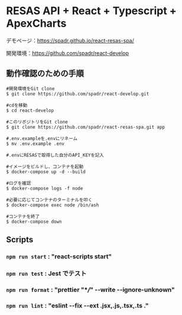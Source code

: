 # RESAS API + React + Typescript + ApexCharts

デモページ：https://spadr.github.io/react-resas-spa/

開発環境：https://github.com/spadr/react-develop

## 動作確認のための手順

```
#開発環境をGit clone
$ git clone https://github.com/spadr/react-develop.git

#cdを移動
$ cd react-develop

#このリポジトリをGit clone
$ git clone https://github.com/spadr/react-resas-spa.git app

#.env.exampleを.envにリネーム
$ mv .env.example .env

#.envにRESASで取得した自分のAPI_KEYを記入

#イメージをビルドし、コンテナを起動
$ docker-compose up -d --build

#ログを確認
$ docker-compose logs -f node

#必要に応じてコンテナのターミナルを叩く
$ docker-compose exec node /bin/ash

#コンテナを終了
$ docker-compose down

```

## Scripts

### `npm run start` : "react-scripts start"

### `npm run test` : Jest でテスト

### `npm run format` : "prettier \"\*_/_\" --write --ignore-unknown"

### `npm run lint` : "eslint --fix --ext .jsx,.js,.tsx,.ts ."
